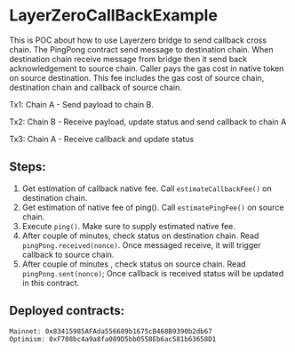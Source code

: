 # LayerZeroCallBackExample

This is POC about how to use Layerzero bridge to send callback cross chain. The PingPong contract send message to destination chain. 
When destination chain receive message from bridge then it send back acknowledgement to source chain.
Caller pays the gas cost in native token on source destination. This fee includes the gas cost of source chain, 
destination chain and callback of source chain.

Tx1: Chain A - Send payload to chain B.

Tx2: Chain B - Receive payload, update status and send callback to chain A

Tx3: Chain A - Receive callback and update status
## Steps:

1. Get estimation of callback native fee. Call `estimateCallbackFee()` on destination chain.
2. Get estimation of native fee of ping(). Call `estimatePingFee()` on source chain.
3. Execute `ping()`. Make sure to supply estimated native fee.
4. After couple of minutes, check status on destination chain. Read `pingPong.received(nonce)`. Once messaged receive, it will trigger callback to source chain.
5. After couple of minutes , check status on source chain. Read `pingPong.sent(nonce)`; Once callback is received status will be updated in this contract.


## Deployed contracts:
```
Mainnet: 0x83415985AFAda556689b1675cB468B9390b2db67
Optimism: 0xF708bc4a9a8fa089D5bb0558Eb6ac581b63658D1
```


